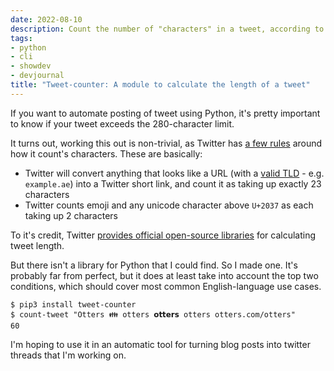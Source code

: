 ```yaml
---
date: 2022-08-10
description: Count the number of "characters" in a tweet, according to Twitter's character counting rules
tags:
- python
- cli
- showdev
- devjournal
title: "Tweet-counter: A module to calculate the length of a tweet"
---
```


If you want to automate posting of tweet using Python, it's pretty important to know if your tweet exceeds the 280-character limit.

It turns out, working this out is non-trivial, as Twitter has [a few rules](https://developer.twitter.com/en/docs/counting-characters) around how it count's characters. These are basically:

- Twitter will convert anything that looks like a URL (with a [valid TLD](https://data.iana.org/TLD/tlds-alpha-by-domain.txt) - e.g. `example.ae`) into a Twitter short link, and count it as taking up exactly 23 characters
- Twitter counts emoji and any unicode character above `U+2037` as each taking up 2 characters

To it's credit, Twitter [provides official open-source libraries](https://github.com/twitter/twitter-text) for calculating tweet length.

But there isn't a library for Python that I could find. So I made one. It's probably far from perfect, but it does at least take into account the top two conditions, which should cover most common English-language use cases.

```
$ pip3 install tweet-counter
$ count-tweet "Otters 👪 otters 𝗼𝘁𝘁𝗲𝗿𝘀 otters otters.com/otters"
60
```

I'm hoping to use it in an automatic tool for turning blog posts into twitter threads that I'm working on.
